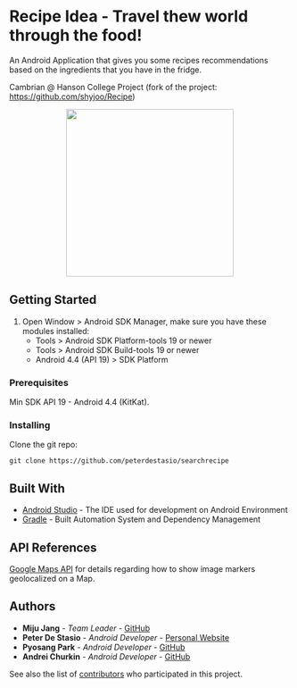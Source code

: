 # Recipe Idea - Travel thew world through the food!
An Android Application that gives you some recipes recommendations based on the ingredients that you have in the fridge.

Cambrian @ Hanson College Project (fork of the project: https://github.com/shyjoo/Recipe)

<p align="center">
<img src="https://github.com/peterdestasio/searchrecipe/blob/master/app/src/main/res/drawable/logo.png" width="300" align="center">
</p>

## Getting Started
1. Open Window &gt; Android SDK Manager, make sure you have these modules
    installed:
    * Tools &gt; Android SDK Platform-tools 19 or newer
    * Tools &gt; Android SDK Build-tools 19 or newer
    * Android 4.4 (API 19) &gt; SDK Platform

### Prerequisites
Min SDK API 19 - Android 4.4 (KitKat). 

### Installing

Clone the git repo:

```
git clone https://github.com/peterdestasio/searchrecipe
```

## Built With

* [Android Studio](https://developer.android.com/studio/index.html) - The IDE used for development on Android Environment
* [Gradle](https://gradle.org/) - Built Automation System and Dependency Management

## API References

[Google Maps API](https://developers.google.com/maps/documentation/android-api/) for details regarding how to show image markers geolocalized on a Map.

## Authors

* **Miju Jang** - *Team Leader* - [GitHub](https://github.com/shyjoo)
* **Peter De Stasio** - *Android Developer* - [Personal Website](http://peterdestasio.com/)
* **Pyosang Park** - *Android Developer* - [GitHub](https://github.com/parkps618)
* **Andrei Churkin** - *Android Developer* - [GitHub](https://github.com/Residentcd08)


See also the list of [contributors](https://github.com/peterdestasio/searchrecipe/graphs/contributors) who participated in this project.
